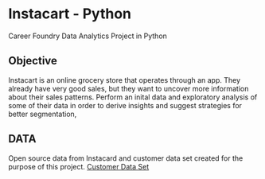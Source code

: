 # Instacart - Python
Career Foundry Data Analytics Project in Python

## Objective
Instacart is an online grocery store that operates through an app. They already have very good sales, but they want to uncover more information about their sales patterns. Perform an inital data and exploratory analysis of some of their data in order to derive insights and suggest strategies for better segmentation,

## DATA
Open source data from Instacard and customer data set created for the purpose of this project.
[Customer Data Set](https://s3.amazonaws.com/coach-courses-us/public/courses/data-immersion/A4/A4_Data_Assets/customers.zip)
